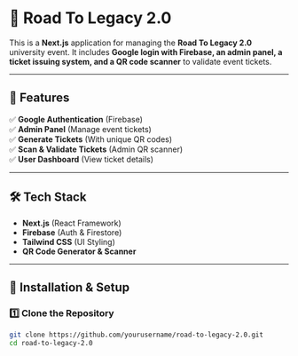 # 🚀 Road To Legacy 2.0 

This is a **Next.js** application for managing the **Road To Legacy 2.0** university event. It includes **Google login with Firebase, an admin panel, a ticket issuing system, and a QR code scanner** to validate event tickets.  

---

## 🎯 Features  
✅ **Google Authentication** (Firebase)  
✅ **Admin Panel** (Manage event tickets)  
✅ **Generate Tickets** (With unique QR codes)  
✅ **Scan & Validate Tickets** (Admin QR scanner)  
✅ **User Dashboard** (View ticket details)  

---

## 🛠️ Tech Stack  
- **Next.js** (React Framework)  
- **Firebase** (Auth & Firestore)  
- **Tailwind CSS** (UI Styling)  
- **QR Code Generator & Scanner**  

---

## 🚀 Installation & Setup  

### 1️⃣ Clone the Repository  
```sh
git clone https://github.com/yourusername/road-to-legacy-2.0.git
cd road-to-legacy-2.0
